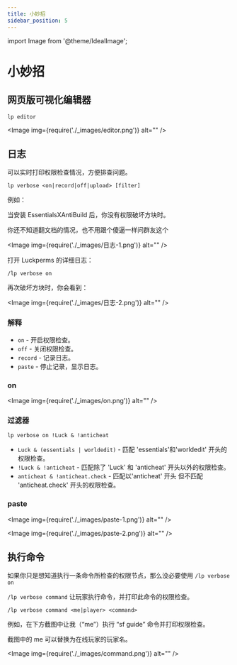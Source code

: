 ```yaml
---
title: 小妙招
sidebar_position: 5
---
```


import Image from '@theme/IdealImage';

# 小妙招

## 网页版可视化编辑器

```text
lp editor
```

<Image img={require('./_images/editor.png')} alt="" />

## 日志

可以实时打印权限检查情况，方便排查问题。

```text
lp verbose <on|record|off|upload> [filter]
```

例如：

当安装 EssentialsXAntiBuild 后，你没有权限破坏方块时。

你还不知道翻文档的情况，也不用跟个傻逼一样问群友这个

<Image img={require('./_images/日志-1.png')} alt="" />

打开 Luckperms 的详细日志：

```text
/lp verbose on
```

再次破坏方块时，你会看到：

<Image img={require('./_images/日志-2.png')} alt="" />

### 解释

- `on` - 开启权限检查。
- `off` - 关闭权限检查。
- `record` - 记录日志。
- `paste` - 停止记录，显示日志。

### on

<Image img={require('./_images/on.png')} alt="" />

### 过滤器

```text
lp verbose on !Luck & !anticheat
```

- `Luck & (essentials | worldedit)` - 匹配 'essentials'和'worldedit' 开头的权限检查。
- `!Luck & !anticheat` - 匹配除了 'Luck' 和 'anticheat' 开头以外的权限检查。
- `anticheat & !anticheat.check` - 匹配以'anticheat' 开头 但不匹配 'anticheat.check' 开头的权限检查。

### paste

<Image img={require('./_images/paste-1.png')} alt="" />

<Image img={require('./_images/paste-2.png')} alt="" />

## 执行命令

如果你只是想知道执行一条命令所检查的权限节点，那么没必要使用 `/lp verbose on`

`/lp verbose command` 让玩家执行命令，并打印此命令的权限检查。

```text
/lp verbose command <me|player> <command>
```

例如，在下方截图中让我（“me”）执行 “sf guide” 命令并打印权限检查。

截图中的 me 可以替换为在线玩家的玩家名。

<Image img={require('./_images/command.png')} alt="" />
